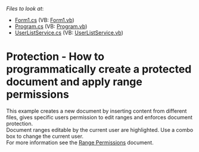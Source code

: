 <!-- default file list -->
*Files to look at*:

* [Form1.cs](./CS/ReadOnlyRangesInCodeExample/Form1.cs) (VB: [Form1.vb](./VB/ReadOnlyRangesInCodeExample/Form1.vb))
* [Program.cs](./CS/ReadOnlyRangesInCodeExample/Program.cs) (VB: [Program.vb](./VB/ReadOnlyRangesInCodeExample/Program.vb))
* [UserListService.cs](./CS/ReadOnlyRangesInCodeExample/UserListService.cs) (VB: [UserListService.vb](./VB/ReadOnlyRangesInCodeExample/UserListService.vb))
<!-- default file list end -->
# Protection - How to programmatically create a protected document and apply range permissions


<p>This example creates a new document by inserting content from different files, gives specific users permission to edit ranges and enforces document protection. <br />
Document ranges editable by the current user are highlighted. Use a combo box to change the current user. <br />
For more information see the <a href="http://help.devexpress.com/#WindowsForms/CustomDocument8580"><u>Range</u><u> Permissions</u></a> document.</p>

<br/>


